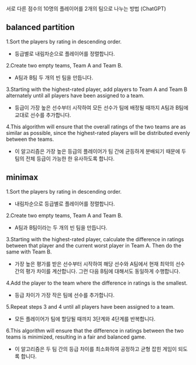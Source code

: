 서로 다른 점수의 10명의 플레이어를 2개의 팀으로 나누는 방법 (ChatGPT)


## balanced partition

1.Sort the players by rating in descending order.
  - 등급별로 내림차순으로 플레이어를 정렬합니다.

2.Create two empty teams, Team A and Team B.
  - A팀과 B팀 두 개의 빈 팀을 만듭니다.

3.Starting with the highest-rated player, add players to Team A and Team B alternately until all players have been assigned to a team.
  - 등급이 가장 높은 선수부터 시작하여 모든 선수가 팀에 배정될 때까지 A팀과 B팀에 교대로 선수를 추가합니다.

4.This algorithm will ensure that the overall ratings of the two teams are as similar as possible, since the highest-rated players will be distributed evenly between the teams.
  - 이 알고리즘은 가장 높은 등급의 플레이어가 팀 간에 균등하게 분배되기 때문에 두 팀의 전체 등급이 가능한 한 유사하도록 합니다.

## minimax

1.Sort the players by rating in descending order.
  - 내림차순으로 등급별로 플레이어를 정렬합니다.

2.Create two empty teams, Team A and Team B.
  - A팀과 B팀이라는 두 개의 빈 팀을 만듭니다.

3.Starting with the highest-rated player, calculate the difference in ratings between that player and the current worst player in Team A. Then do the same with Team B.
  - 가장 높은 평가를 받은 선수부터 시작하여 해당 선수와 A팀에서 현재 최악의 선수 간의 평가 차이를 계산합니다. 그런 다음 B팀에 대해서도 동일하게 수행합니다.

4.Add the player to the team where the difference in ratings is the smallest.
  - 등급 차이가 가장 작은 팀에 선수를 추가합니다.

5.Repeat steps 3 and 4 until all players have been assigned to a team.
  - 모든 플레이어가 팀에 할당될 때까지 3단계와 4단계를 반복합니다.

6.This algorithm will ensure that the difference in ratings between the two teams is minimized, resulting in a fair and balanced game.
  - 이 알고리즘은 두 팀 간의 등급 차이를 최소화하여 공정하고 균형 잡힌 게임이 되도록 합니다.

